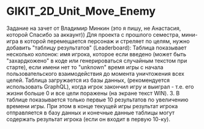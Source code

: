 # GIKIT_2D_Unit_Move_Enemy

Задание на зачет от Владимир Минкин (это я пишу, не Анастасия, которой Спасибо за аккаунт))
Для проекта с прошлого семестра, мини-игра в которой перемещается персонаж и стреляет по целям, нужно добавить "таблицу результатов" (Leaderboard):
Таблица показывает несколько колонок:
имя игрока, которое если введено (может быть "захардкожено" в коде или генерироваться случайным текстом при старте), если имени нет то "unknown"
время игры с начала пользовательского взаимодействия до момента уничтожения всех целей.
Таблица загружается из базы данных, (рекомендуется использовать GraphQL), когда игрок закончил игру и выиграл - т.е. его жизни больше 0 и все цели поражены (на экране текст WIN). 3. В таблице показывается только первые 10 результатов по увеличению времени игры. При этом в конце текущей игры результат игрока отправляется в базу данных и конечные данные таблицы могут содержать результат игрока (если он входит в первую 10-ку).
